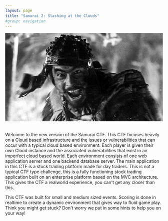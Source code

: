 ```yaml
---
layout: page
title: "Samurai 2: Slashing at the Clouds"
#group: navigation
---
```


<center><img src="/assets/img/seven.jpg"></center>
<br/>
<p>
Welcome to the new version of the Samurai CTF.  
This CTF focuses heavily on a Cloud based infrastructure and the issues or vulnerabilities that can occur with a typical cloud based environment.  
Each player is given their own Cloud instance and the associated vulnerabilities that exist in an imperfect cloud based world. 
Each environment consists of one web application server and one backend database server.  
The main application in this CTF is a stock trading platform made for day traders.  
This is not a typical CTF type challenge, this is a fully functioning stock trading application built on an enterprise platform based on the MVC architecture.  
This gives the CTF a realworld experience, you can't get any closer than this.
</p>
<p>
This CTF was built for small and medium sized events.  Scoring is done in realtime to create a dynamic environment that gives way to fluid game play.  Think you might get stuck?  Don't worry we put in some hints to help you on your way!  
</p>

